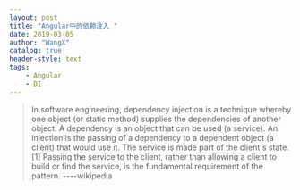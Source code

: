 ```yaml
---
layout: post
title: "Angular中的依赖注入 "
date: 2019-03-05
author: "WangX"
catalog: true
header-style: text
tags:
    - Angular
    - DI
---
```


> In software engineering, dependency injection is a technique whereby one object (or static method) supplies the dependencies of another object. A dependency is an object that can be used (a service). An injection is the passing of a dependency to a dependent object (a client) that would use it. The service is made part of the client's state.[1] Passing the service to the client, rather than allowing a client to build or find the service, is the fundamental requirement of the pattern.
                                                                                                                                               ----wikipedia
